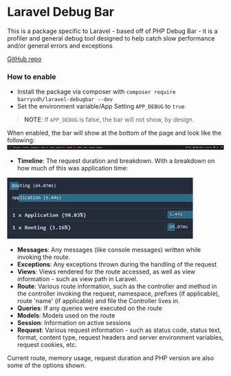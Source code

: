 # Laravel Debug Bar
This is a package specific to Laravel - based off of PHP Debug Bar - it is a profiler and general debug tool designed to help catch slow performance and/or general errors and exceptions

[GitHub repo](https://github.com/barryvdh/laravel-debugbar)

### How to enable
- Install the package via composer with `composer require barryvdh/laravel-debugbar --dev`
- Set the environment variable/App Setting `APP_DEBUG` to `true`

> **NOTE**: If `APP_DEBUG` is false, the bar will not show, by design.

When enabled, the bar will show at the bottom of the page and look like the following:
![image.png](./assets/images/laravel-debug-bar-ui.png)

- **Timeline**: The request duration and breakdown. With a breakdown on how much of this was application time:

![image.png](./assets/images/laravel-debug-bar-timeline-ui.png)

- **Messages**: Any messages (like console messages) written while invoking the route.
- **Exceptions**: Any exceptions thrown during the handling of the request
- **Views**: Views rendered for the route accessed, as well as view information - such as view path in Laravel.
- **Route**: Various route information, such as the controller and method in the controller invoking the request, namespace, prefixes (if applicable), route 'name' (if applicable) and file the Controller lives in.
- **Queries**: If any queries were executed on the route
- **Models**: Models used on the route
- **Session**: Information on active sessions
- **Request**: Various request information - such as status code, status text, format, content type, request headers and server environment variables, request cookies, etc.

Current route, memory usage, request duration and PHP version are also some of the options shown.